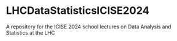 # LHCDataStatisticsICISE2024
A repository for the ICISE 2024 school lectures on Data Analysis and Statistics at the LHC
